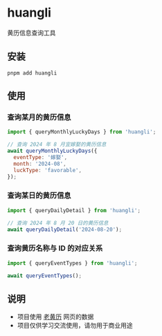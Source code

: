 # huangli

黄历信息查询工具

## 安装

```shell
pnpm add huangli
```

## 使用

### 查询某月的黄历信息

```javascript
import { queryMonthlyLuckyDays } from 'huangli';

// 查询 2024 年 8 月宜嫁娶的黄历信息
await queryMonthlyLuckyDays({
  eventType: '嫁娶',
  month: '2024-08',
  luckType: 'favorable',
});
```

### 查询某日的黄历信息

```javascript
import { queryDailyDetail } from 'huangli';

// 查询 2024 年 8 月 20 日的黄历信息
await queryDailyDetail('2024-08-20');
```

### 查询黄历名称与 ID 的对应关系

```javascript
import { queryEventTypes } from 'huangli';

await queryEventTypes();
```

## 说明

- 项目使用 [老黄历](https://www.huangli.com/) 网页的数据
- 项目仅供学习交流使用，请勿用于商业用途
